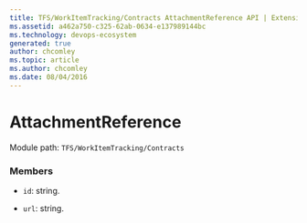 ```yaml
---
title: TFS/WorkItemTracking/Contracts AttachmentReference API | Extensions for Azure DevOps Services
ms.assetid: a462a750-c325-62ab-0634-e137989144bc
ms.technology: devops-ecosystem
generated: true
author: chcomley
ms.topic: article
ms.author: chcomley
ms.date: 08/04/2016
---
```


# AttachmentReference

Module path: `TFS/WorkItemTracking/Contracts`

### Members

- `id`: string.

- `url`: string.
